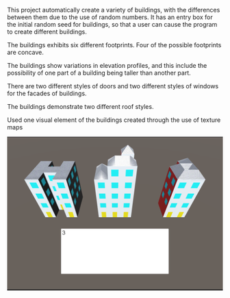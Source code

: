 This project automatically create a variety of buildings, with the differences between them due to the use of random numbers. It has an entry box for the initial random seed for buildings, so that a user can cause the program to create different buildings.

The buildings exhibits six different footprints. Four of the possible footprints are concave.

The buildings show variations in elevation profiles, and this include the possibility of one part of a building being taller than another part.

There are two different styles of doors and two different styles of windows for the facades of buildings.

The buildings demonstrate two different roof styles. 

Used one visual element of the buildings created through the use of texture maps


![sample](/project2/sample.png)
